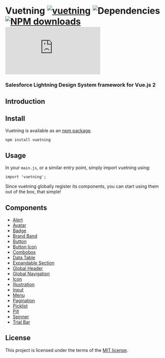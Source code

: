 # Vuetning [![vuetning](https://img.shields.io/npm/v/vuetning.svg)](https://www.npmjs.org/package/vuetning) ![Dependencies](https://img.shields.io/david/ArcthosCompany/Vuetning.svg) [![NPM downloads](https://img.shields.io/npm/dt/vuetning.svg)](https://npmjs.org/package/vuetning) ![gzip size](http://img.badgesize.io/https://unpkg.com/vuetning/dist/vuetning.common.js?compression=gzip&label=gzip%20size)
### Salesforce Lightning Design System framework for Vue.js 2

## Introduction

## Install

Vuetning is available as an [npm package](https://www.npmjs.com/package/vuetning).

```
npm install vuetning
```

## Usage

In your `main.js`, or a similar entry point, simply import vuetning using:

```vue
import 'vuetning';
```

Since vuetning globally register its components, you can start using them out of the box, that simple!

## Components

* [Alert](/src/components/Alert)
* [Avatar](/src/components/Avatar)
* [Badge](/src/components/Badge)
* [Brand Band](/src/components/BrandBand)
* [Button](/src/components/Button)
* [Button Icon](/src/components/ButtonIcon)
* [Combobox](/src/components/Combobox)
* [Data Table](/src/components/DataTable)
* [Expandable Section](/src/components/ExpandableSection)
* [Global Header](/src/components/GlobalHeader)
* [Global Navigation](/src/components/GlobalNavigation)
* [Icon](/src/components/Icon)
* [Illustration](/src/components/Illustration)
* [Input](/src/components/Input)
* [Menu](/src/components/Menu)
* [Pagination](/src/components/Pagination)
* [Picklist](/src/components/Picklist)
* [Pill](/src/components/Pill)
* [Spinner](/src/components/Spinner)
* [Trial Bar](/src/components/TrialBar)

## License

This project is licensed under the terms of the [MIT license](/LICENSE).
